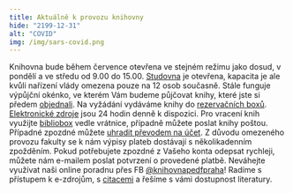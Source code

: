 ```yaml
---
title: Aktuálně k provozu knihovny
hide: "2199-12-31"
alt: "COVID"
img: /img/sars-covid.png
---
```


Knihovna bude během července otevřena ve stejném režimu jako dosud, v pondělí a ve středu od 9.00 do 15.00.
[Studovna](studovna.html) je otevřena, kapacita je ale kvůli nařízení vlády omezena pouze na 12 osob současně.
Stále funguje výpůjční okénko, ve kterém Vám budeme
půjčovat knihy, které jste si předem [objednali](online_objednani.html).
Na vyžádání vydáváme knihy do [rezervačních boxů](rezervacni_boxy.html).
[Elektronické zdroje](eiz.htm) jsou 24 hodin denně k dispozici. 
Pro vracení
knih využijte [bibliobox](bibliobox.html) vedle vrátnice, případně můžete poslat knihy poštou.
Případné zpozdné můžete [uhradit převodem na účet](zpozdne.html). 
Z důvodu omezeného provozu fakulty se k nám výpisy plateb dostávají s
několikadenním zpožděním. Pokud potřebujete zpozdné z Vašeho konta odepsat
rychleji, můžete nám e-mailem poslat potvrzení o provedené platbě.
Neváhejte využívat naši
online poradnu přes FB [@knihovnapedfpraha](https://www.facebook.com/knihovnapedfpraha)! Radíme s přístupem k e-zdrojům, s
[citacemi](inform_vzdelavani.htm) a řešíme s vámi dostupnost literatury.
